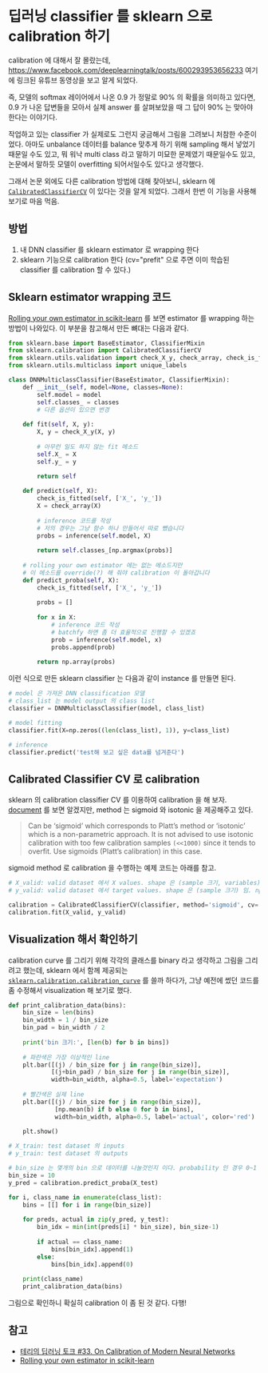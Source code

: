 # 딥러닝 classifier 를 sklearn 으로 calibration 하기

calibration 에 대해서 잘 몰랐는데, https://www.facebook.com/deeplearningtalk/posts/600293953656233 여기에 링크된 유튜브 동영상을 보고 알게 되었다.

즉, 모델의 softmax 레이어에서 나온 0.9 가 정말로 90% 의 확률을 의미하고 있다면, 0.9 가 나온 답변들을 모아서 실제 answer 를 살펴보았을 때 그 답이 90% 는 맞아야 한다는 이야기다.

작업하고 있는 classifier 가 실제로도 그런지 궁금해서 그림을 그려보니 처참한 수준이었다. 아마도 unbalance 데이터를 balance 맞추게 하기 위해 sampling 해서 넣었기 때문일 수도 있고, 뭐 워낙 multi class 라고 말하기 미묘한 문제였기 때문일수도 있고, 논문에서 말하듯 모델이 overfitting 되어서일수도 있다고 생각했다.

그래서 논문 외에도 다른 calibration 방법에 대해 찾아보니, sklearn 에 [`CalibratedClassifierCV`](http://scikit-learn.org/stable/modules/generated/sklearn.calibration.CalibratedClassifierCV.html#sklearn.calibration.CalibratedClassifierCV) 이 있다는 것을 알게 되었다. 그래서 한번 이 기능을 사용해보기로 마음 먹음.



## 방법

1. 내 DNN classifier 를 sklearn estimator 로 wrapping 한다
2. sklearn 기능으로 calibration 한다 (cv="prefit" 으로 주면 이미 학습된 classifier 를 calibration 할 수 있다.)



## Sklearn estimator wrapping 코드

[Rolling your own estimator in scikit-learn](http://scikit-learn.org/stable/developers/contributing.html#rolling-your-own-estimator) 를 보면 estimator 를 wrapping 하는 방법이 나와있다. 이 부분을 참고해서 만든 뼈대는 다음과 같다.

```python
from sklearn.base import BaseEstimator, ClassifierMixin
from sklearn.calibration import CalibratedClassifierCV
from sklearn.utils.validation import check_X_y, check_array, check_is_fitted
from sklearn.utils.multiclass import unique_labels

class DNNMulticlassClassifier(BaseEstimator, ClassifierMixin):
    def __init__(self, model=None, classes=None):
        self.model = model
        self.classes_ = classes
        # 다른 옵션이 있으면 변경
        
    def fit(self, X, y):
        X, y = check_X_y(X, y)
        
        # 아무런 일도 하지 않는 fit 메소드
        self.X_ = X
        self.y_ = y

        return self
    
    def predict(self, X):
        check_is_fitted(self, ['X_', 'y_'])
        X = check_array(X)
        
        # inference 코드를 작성
        # 저의 경우는 그냥 함수 하나 만들어서 따로 뺐습니다
        probs = inference(self.model, X)
        
        return self.classes_[np.argmax(probs)]
        
    # rolling your own estimator 에는 없는 메소드지만
    # 이 메소드를 override(?) 해 줘야 calibration 이 돌아갑니다
    def predict_proba(self, X):
        check_is_fitted(self, ['X_', 'y_'])
        
        probs = []
        
        for x in X:
            # inference 코드 작성
            # batchfy 하면 좀 더 효율적으로 진행할 수 있겠죠
            prob = inference(self.model, x)
            probs.append(prob)
        
        return np.array(probs)
```

이런 식으로 만든 sklearn classifier 는 다음과 같이 instance 를 만들면 된다.

```python
# model 은 가져온 DNN classification 모델
# class_list 는 model output 의 class list
classifier = DNNMulticlassClassifier(model, class_list)

# model fitting
classifier.fit(X=np.zeros((len(class_list), 1)), y=class_list)

# inference
classifier.predict('test해 보고 싶은 data를 넘겨준다')
```



##  Calibrated Classifier CV 로 calibration

sklearn 의 calibration classifier CV 를 이용하여 calibration 을 해 보자. [document](http://scikit-learn.org/stable/modules/generated/sklearn.calibration.CalibratedClassifierCV.html#sklearn.calibration.CalibratedClassifierCV) 를 보면 알겠지만, method 는 sigmoid 와 isotonic 을 제공해주고 있다.

> Can be ‘sigmoid’ which corresponds to Platt’s method or ‘isotonic’ which is a non-parametric approach. It is not advised to use isotonic calibration with too few calibration samples `(<<1000)` since it tends to overfit. Use sigmoids (Platt’s calibration) in this case. 

sigmoid method 로 calibration 을 수행하는 예제 코드는 아래를 참고.

```python
# X_valid: valid dataset 에서 X values. shape 은 (sample 크기, variables) 임. np.array 타입.
# y_valid: valid dataset 에서 target values. shape 은 (sample 크기) 임. np.array 타입.

calibration = CalibratedClassifierCV(classifier, method='sigmoid', cv='prefit')
calibration.fit(X_valid, y_valid)
```



## Visualization 해서 확인하기

calibration curve 를 그리기 위해 각각의 클래스를 binary 라고 생각하고 그림을 그리려고 했는데, sklearn 에서 함께 제공되는 [`sklearn.calibration.calibration_curve`](http://scikit-learn.org/stable/modules/generated/sklearn.calibration.calibration_curve.html#sklearn.calibration.calibration_curve) 를 쓸까 하다가, 그냥 예전에 썼던 코드를 좀 수정해서 visualization 해 보기로 했다.

```python
def print_calibration_data(bins):
    bin_size = len(bins)
    bin_width = 1 / bin_size
    bin_pad = bin_width / 2
    
    print('bin 크기:', [len(b) for b in bins])
    
    # 파란색은 가장 이상적인 line
    plt.bar([(j) / bin_size for j in range(bin_size)], 
            [(j+bin_pad) / bin_size for j in range(bin_size)], 
            width=bin_width, alpha=0.5, label='expectation')
    
    # 빨간색은 실제 line
    plt.bar([(j) / bin_size for j in range(bin_size)],
             [np.mean(b) if b else 0 for b in bins], 
             width=bin_width, alpha=0.5, label='actual', color='red')
    
    plt.show()
```

```python
# X_train: test dataset 의 inputs
# y_train: test dataset 의 outputs

# bin_size 는 몇개의 bin 으로 데이터를 나눌것인지 이다. probability 인 경우 0~1 사이의 값일것이므로 bin_size 가 10 이면 0~0.1, 0.1~0.2, ..., 0.9~1.0 의 10개의 bin 이 만들어진다.
bin_size = 10
y_pred = calibration.predict_proba(X_test)

for i, class_name in enumerate(class_list):
    bins = [[] for i in range(bin_size)]
    
    for preds, actual in zip(y_pred, y_test):
        bin_idx = min(int(preds[i] * bin_size), bin_size-1)
        
        if actual == class_name:
            bins[bin_idx].append(1)
        else:
            bins[bin_idx].append(0)
                
    print(class_name)
    print_calibration_data(bins)
```

그림으로 확인하니 확실히 calibration 이 좀 된 것 같다. 다행!


## 참고

* [테리의 딥러닝 토크 #33. On Calibration of Modern Neural Networks](https://www.facebook.com/deeplearningtalk/posts/600293953656233)
* [Rolling your own estimator in scikit-learn](http://scikit-learn.org/stable/developers/contributing.html#rolling-your-own-estimator)

